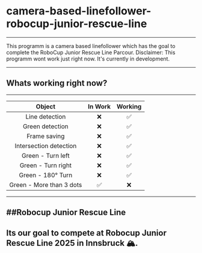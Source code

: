 # camera-based-linefollower-robocup-junior-rescue-line
---
This programm is a camera based linefollower which has the goal to complete the RoboCup Junior Rescue Line Parcour.
Disclaimer: This programm wont work just right now. It's currently in development.

---
## Whats working right now?
---
| Object           | In Work | Working |
|:----------------:|:-------:|:-------:|
|Line detection|❌|✅|
|Green detection|❌|✅|
|Frame saving|❌|✅|
|Intersection detection|❌|✅|
|Green - Turn left|❌|✅|
|Green - Turn right|❌|✅|
|Green - 180° Turn|❌|✅|
|Green - More than 3 dots|✅|❌|
---
##Robocup Junior Rescue Line
---
Its our goal to compete at Robocup Junior Rescue Line 2025 in Innsbruck 🏔️.
---

